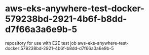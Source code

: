 # aws-eks-anywhere-test-docker-579238bd-2921-4b6f-b8dd-d7f66a3a6e9b-5
repository for use with E2E test job aws-eks-anywhere-test-docker:579238bd-2921-4b6f-b8dd-d7f66a3a6e9b-5
